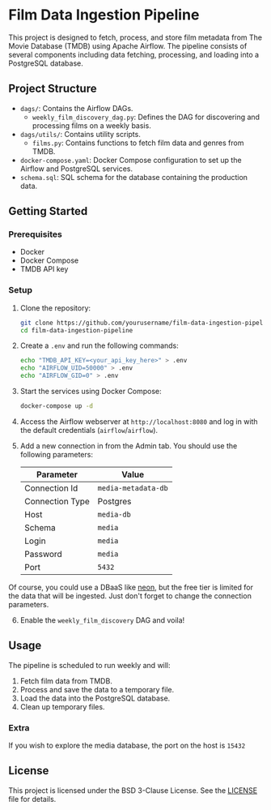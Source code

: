 # Film Data Ingestion Pipeline

This project is designed to fetch, process, and store film metadata from The
Movie Database (TMDB) using Apache Airflow. The pipeline consists of several
components including data fetching, processing, and loading into a PostgreSQL
database.

## Project Structure

-   `dags/`: Contains the Airflow DAGs.
    -   `weekly_film_discovery_dag.py`: Defines the DAG for discovering and
        processing films on a weekly basis.
-   `dags/utils/`: Contains utility scripts.
    -   `films.py`: Contains functions to fetch film data and genres from TMDB.
-   `docker-compose.yaml`: Docker Compose configuration to set up the Airflow
    and PostgreSQL services.
-   `schema.sql`: SQL schema for the database containing the production data.

## Getting Started

### Prerequisites

-   Docker
-   Docker Compose
-   TMDB API key

### Setup

1. Clone the repository:

    ```sh
    git clone https://github.com/yourusername/film-data-ingestion-pipeline.git
    cd film-data-ingestion-pipeline
    ```

2. Create a `.env` and run the following commands:

    ```sh
    echo "TMDB_API_KEY=<your_api_key_here>" > .env
    echo "AIRFLOW_UID=50000" > .env
    echo "AIRFLOW_GID=0" > .env
    ```

3. Start the services using Docker Compose:

    ```sh
    docker-compose up -d
    ```

4. Access the Airflow webserver at `http://localhost:8080` and log in with the
   default credentials (`airflow`/`airflow`).

5. Add a new connection in from the Admin tab. You should use the following
   parameters:

    | Parameter       | Value               |
    | --------------- | ------------------- |
    | Connection Id   | `media-metadata-db` |
    | Connection Type | Postgres            |
    | Host            | `media-db`          |
    | Schema          | `media`             |
    | Login           | `media`             |
    | Password        | `media`             |
    | Port            | `5432`              |

Of course, you could use a DBaaS like [neon](https://neon.tech), but the free
tier is limited for the data that will be ingested. Just don't forget to change
the connection parameters.

6. Enable the `weekly_film_discovery` DAG and voila!

## Usage

The pipeline is scheduled to run weekly and will:

1. Fetch film data from TMDB.
2. Process and save the data to a temporary file.
3. Load the data into the PostgreSQL database.
4. Clean up temporary files.

### Extra

If you wish to explore the media database, the port on the host is `15432`

## License

This project is licensed under the BSD 3-Clause License. See the
[LICENSE](./LICENSE) file for details.
